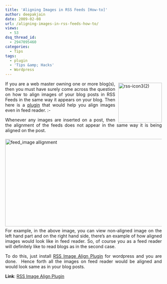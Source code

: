```yaml
---
title: 'Aligning Images in RSS Feeds [How-to]'
author: deepakjain
date: 2009-02-08
url: /aligning-images-in-rss-feeds-how-to/
views:
  - 53
dsq_thread_id:
  - 2947095460
categories:
  - Tips
tags:
  - plugin
  - 'Tips &amp; Hacks'
  - Wordpress
---
```

<p align="justify">
  <img class="wp-image-52243" style="border-top-width: 0px;border-left-width: 0px;border-bottom-width: 0px;margin: 5px 0px 0px 10px;border-right-width: 0px" height="128" alt="rss-icon3(2)" src="http://cdn.devilsworkshop.org/files/2009/02/rssicon32.png" width="140" align="right" border="0" />If you are a web master owning one or more blog(s), then you must have surely come across the question on how to align images of your blog posts in RSS Feeds in the same way it appears on your blog. Then here is a <a href="http://w-shadow.com/blog/2008/12/31/aligning-images-in-rss-feeds/" onclick="_gaq.push(['_trackEvent', 'outbound-article', 'http://w-shadow.com/blog/2008/12/31/aligning-images-in-rss-feeds/', 'plugin']);" target="_blank">plugin</a> that would help you align images even in feed reader. <img src="http://devilsworkshop.org/wp-includes/images/smilies/simple-smile.png" alt=":-)" class="wp-smiley" style="height: 1em; max-height: 1em;" />
</p>

<p align="justify">
  Whenever any images are inserted on a post, then the alignment of the feeds does not appear in the same way it is being aligned on the post.
</p>

<p align="justify">
  <img style="border-right: 0px;border-top: 0px;float: none;margin: 5px auto;border-left: 0px;border-bottom: 0px" height="282" alt="feed_image allignment" src="http://cdn.devilsworkshop.org/files/2009/02/feed-imageallignment1.jpg" width="570" border="0" />For example, in the above image, you can view non-aligned image on the left hand part and on the right hand side, there’s an example of how aligned images would look like in feed reader. So, of course you as a feed reader will definitely like to read blogs as in the second case.
</p>

<p align="justify">
  To do this, just install <a href="http://w-shadow.com/blog/2008/12/31/aligning-images-in-rss-feeds/" onclick="_gaq.push(['_trackEvent', 'outbound-article', 'http://w-shadow.com/blog/2008/12/31/aligning-images-in-rss-feeds/', 'RSS Image Align Plugin']);" target="_blank">RSS Image Align Plugin</a> for wordpress and you are done.&#160; Hence forth all the images on feed reader would be aligned and would look same as in your blog posts.
</p>

<p align="justify">
  <strong>Link</strong>: <a href="http://w-shadow.com/blog/2008/12/31/aligning-images-in-rss-feeds/" onclick="_gaq.push(['_trackEvent', 'outbound-article', 'http://w-shadow.com/blog/2008/12/31/aligning-images-in-rss-feeds/', 'RSS Image Align Plugin']);" target="_blank">RSS Image Align Plugin</a>
</p>
